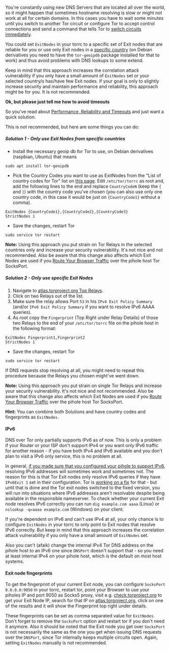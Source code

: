 You're constantly using new DNS Servers that are located all over the world, so it might happen that sometimes hostname resolving is slow or might not work at all for certain domains. In this cases you have to wait some minutes until you switch to another Tor circuit or configure Tor to accept control connections and send a command that tells Tor to [switch circuits immediately](https://superuser.com/a/139018).   

You could set `ExitNodes` in your torrc to a specific set of Exit nodes that are reliable for you or use only Exit nodes in a [specific country](http://www.b3rn3d.com/blog/2014/03/05/tor-country-codes/) (on Debian derivatives you need to have the `tor-geoipdb` package installed for that to work) and thus avoid problems with DNS lookups to some extend. 

Keep in mind that this approach increases the correlation attack vulnerability if you only have a small amount of `ExitNodes` set or your selected country/s has/have few Exit nodes. If your goal is only to slightly increase security and maintain performance and reliability, this approach might be for you. It is not recommended.

**Ok, but please just tell me how to avoid timeouts**

So you've read about [Performance, Reliability and Timeouts](#performance-reliability-and-timeouts) and just want a quick solution. 

This is not recommended, but here are some things you can do:
##### Solution 1 - Only use Exit Nodes from specific countries
 * Install the necessary geoip db for Tor to use, on Debian derivatives (raspbian, Ubuntu) that means
  ```
  sudo apt install tor-geoipdb
  ```
 * Pick the Country Codes you want to use as ExitNodes from the "List of country codes for Tor" list on [this page](http://www.b3rn3d.com/blog/2014/03/05/tor-country-codes/).
   Edit `/etc/tor/torrc` as root and, add the following lines to the end and replace `CountryCodeN` (keep the `{` and `}`) with the country code you've chosen (you can also use only one country code, in this case it would be just on `{CountryCode1}` without a comma).
  ```
  ExitNodes {CountryCode1},{CountryCode2},{CountryCode3}
  StrictNodes 1
  ```
 * Save the changes, restart Tor
   
  ```
  sudo service tor restart
  ```
  
   **Note:** Using this approach you put strain on Tor Relays in the selected countries only and increase your security vulnerability. It's not nice and not recommended. Also be aware that this change also affects which Exit Nodes are used if you [Route Your Browser Traffic](#your-browser) over the pihole host Tor SocksPort.
 
##### Solution 2 - Only use specific Exit Nodes
1. Navigate to [atlas.torproject.org Top Relays](https://atlas.torproject.org/#toprelays). 
2. Click on two Relays out of the list. 
3. Make sure the relay allows Port `53` in his `IPv4 Exit Policy Summary` (and/or `IPv6 Exit Policy Summary` if you want to resolve IPv6 AAAA queries). 
4. As root copy the `Fingerprint` (Top Right under Relay Details) of those two Relays to the end of your `/etc/tor/torrc` file on the pihole host in the following format:
  
  ```
  ExitNodes Fingerprint1,Fingerprint2
  StrictNodes 1
  ```
  
 * Save the changes, restart Tor
  
  ```
  sudo service tor restart
  ```
  
   If DNS requests stop resolving at all, you might need to repeat this procedure because the Relays you chosen might've went down.

   **Note:** Using this approach you put strain on single Tor Relays and increase your security vulnerability. It's not nice and not recommended. Also be aware that this change also affects which Exit Nodes are used if you [Route Your Browser Traffic](#your-browser) over the pihole host Tor SocksPort.  

 **Hint:** You can combine both Solutions and have country codes and fingerprints as `ExitNodes`.  

#### IPv6
 DNS over Tor only partially supports IPv6 as of now. This is only a problem if your Router or your ISP don't support IPv4 or you want only IPv6 traffic for another reason - if you have both IPv4 and IPv6 available and you don't plan to visit a IPv6 only service, this is no problem at all.  
 
 In general, [if you made sure that you configured your pihole to support IPv6](https://www.reddit.com/r/pihole/comments/7e0jg9/dns_over_tor/dq4wbry/), resolving IPv6 addresses will sometimes work and sometimes not. The reason for this is that Tor Exit nodes only resolve IPv6 queries if they have `IPv6Exit 1` set in their configuration. Tor is [working on a fix](https://trac.torproject.org/projects/tor/ticket/21311) for that - but until that is done and the Tor exit nodes switched to the fixed version, you will run into situations where IPv6 addresses aren't resolvable despite being available in the responsible nameserver. To check whether your current Exit node resolves IPv6 correctly you can run `dig example.com aaaa` (Linux) or `nslookup -q=aaaa example.com` (Windows) on your client.  
 
If you're dependent on IPv6 and can't use IPv4 at all, your only chance is to configure `ExitNodes` in your torrc to only point to Exit nodes that resolve IPv6 correctly. But keep in mind that this approach increases the correlation attack vulnerability if you only have a small amount of `ExitNodes` set.

Also you can't (afaik) change the internal IPv4 Tor DNS address on the pihole host to an IPv6 one since `DNSPort` doesn't support that - so you need at least internal IPv4 on your pihole host, which is the default on most host systems.
#### Exit node fingerprints
To get the fingerprint of your current Exit node, you can configure `SocksPort 0.0.0.0:9050` in your torrc, restart tor, point your Browser to use your piholes IP and port 9050 as Socks5 proxy, visit e.g. [check.torproject.org](https://check.torproject.org/) to get your Exit Node IP, search for that IP on [atlas.torproject.org](https://atlas.torproject.org), click on one of the results and it will show the Fingerprint top right under details.  
 
 These fingerprints can be set as comma separated value for `ExitNodes`. Don't forget to remove the `SocksPort` option and restart tor if you don't need it anymore. Also it should be noted that the Exit node you get over `SocksPort` is not necessarily the same as the one you get when issuing DNS requests over the `DNSPort`, since Tor internally keeps multiple circuits open. Again, setting `ExitNodes` manually is not recommended.
 
